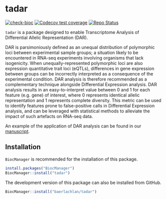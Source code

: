 # tadar

<!-- badges: start -->
[![check-bioc](https://github.com/baerlachlan/tadar/actions/workflows/check-bioc.yml/badge.svg)](https://github.com/baerlachlan/tadar/actions/workflows/check-bioc.yml)
[![Codecov test coverage](https://codecov.io/gh/baerlachlan/tadar/branch/devel/graph/badge.svg)](https://app.codecov.io/gh/baerlachlan/tadar?branch=devel)
[![Repo Status](https://img.shields.io/badge/repository%20status-active-brightgreen)](https://shields.io/)
<!-- badges: end -->

`tadar` is a package designed to enable Transcriptome Analysis of Differential Allelic Representation (DAR).

DAR is parsimoniously defined as an unequal distribution of polymorphic loci between experimental sample groups; a situation likely to be encountered in RNA-seq experiments involving organisms that lack isogenicity.
When unequally-represented polymorphic loci are also expression quantitative trait loci (eQTLs), differences in gene expression between groups can be incorrectly interpreted as a consequence of the experimental condition.
DAR analysis is therefore recommended as a complementary technique alongside Differential Expression analysis.
DAR analysis results in an easy-to-interpret value between 0 and 1 for each feature (e.g. gene) of interest, where 0 represents identical allelic representation and 1 represents complete diversity.
This metric can be used to identify features prone to false-positive calls in Differential Expression analysis, and can be leveraged with statistical methods to alleviate the impact of such artefacts on RNA-seq data.

An example of the application of DAR analysis can be found in our [manuscript](https://www.biorxiv.org/content/10.1101/2023.03.02.530865v3).

## Installation

`BiocManager` is recommended for the installation of this package.

```r
install.packages("BiocManager")
BiocManager::install("tadar")
```

The development version of this package can also be installed from GitHub.

```r
BiocManager::install("baerlachlan/tadar")
```
